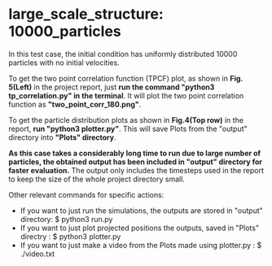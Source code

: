 # large_scale_structure: 10000_particles

In this test case, the initial condition has uniformly distributed 10000 particles with no initial velocities.

To get the two point correlation function (TPCF) plot, as shown in **Fig. 5(Left)** in the project report, just **run the command "python3 tp_correlation.py" in the terminal**. It will plot the two point correlation function as **"two_point_corr_180.png"**.

To get the particle distribution plots as shown in **Fig.4(Top row)** in the report, **run "python3 plotter.py"**. This will save Plots from the "output" directory into **"Plots" directory**.



**As this case takes a considerably long time to run due to large number of particles, the obtained output has been included in "output" directory for faster evaluation.** The output only includes the timesteps used in the report to keep the size of the whole project directory small.

Other relevant commands for specific actions:
* If you want to just run the simulations, the outputs are stored in "output" directory: $ python3 run.py 
* If you want to just plot projected positions the outputs, saved in "Plots" directry  : $ python3 plotter.py 
* If you want to just make a video from the Plots made using plotter.py                : $ ./video.txt
